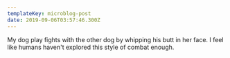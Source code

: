 ```yaml
---
templateKey: microblog-post
date: 2019-09-06T03:57:46.300Z
---
```


My dog play fights with the other dog by whipping his butt in her face. I feel like humans haven't explored this style of combat enough.
